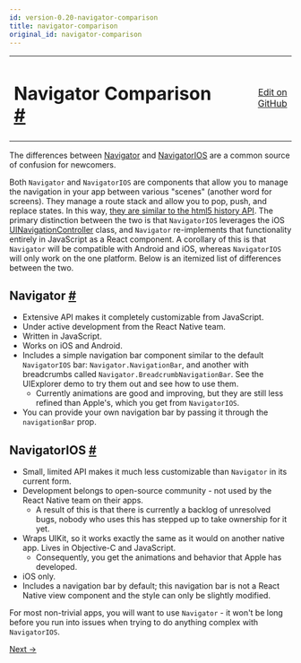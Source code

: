 ```yaml
---
id: version-0.20-navigator-comparison
title: navigator-comparison
original_id: navigator-comparison
---
```

<a id="content"></a><table width="100%"><tbody><tr><td><h1><a class="anchor" name="navigator-comparison"></a>Navigator Comparison <a class="hash-link" href="#navigator-comparison">#</a></h1></td><td style="text-align:right;"><a target="_blank" href="https://github.com/facebook/react-native/blob/master/docs/NavigatorComparison.md">Edit on GitHub</a></td></tr></tbody></table><div><p>The differences between <a href="docs/navigator.html" target="_blank">Navigator</a>
and <a href="docs/navigatorios.html" target="_blank">NavigatorIOS</a> are a common
source of confusion for newcomers.</p><p>Both <code>Navigator</code> and <code>NavigatorIOS</code> are components that allow you to
manage the navigation in your app between various "scenes" (another word
for screens). They manage a route stack and allow you to pop, push, and
replace states. In this way, <a href="https://developer.mozilla.org/en-US/docs/Web/Guide/API/DOM/Manipulating_the_browser_history" target="_blank">they are similar to the html5 history
API</a>.
The primary distinction between the two is that <code>NavigatorIOS</code> leverages
the iOS
<a href="https://developer.apple.com/library/ios/documentation/UIKit/Reference/UINavigationController_Class/" target="_blank">UINavigationController</a>
class, and <code>Navigator</code> re-implements that functionality entirely in
JavaScript as a React component. A corollary of this is that <code>Navigator</code>
will be compatible with Android and iOS, whereas <code>NavigatorIOS</code> will
only work on the one platform. Below is an itemized list of differences
between the two.</p><h2><a class="anchor" name="navigator"></a>Navigator <a class="hash-link" href="#navigator">#</a></h2><ul><li>Extensive API makes it completely customizable from JavaScript.</li><li>Under active development from the React Native team.</li><li>Written in JavaScript.</li><li>Works on iOS and Android.</li><li>Includes a simple navigation bar component similar to the default <code>NavigatorIOS</code> bar: <code>Navigator.NavigationBar</code>, and another with breadcrumbs called <code>Navigator.BreadcrumbNavigationBar</code>. See the UIExplorer demo to try them out and see how to use them.<ul><li>Currently animations are good and improving, but they are still less refined than Apple's, which you get from <code>NavigatorIOS</code>.</li></ul></li><li>You can provide your own navigation bar by passing it through the <code>navigationBar</code> prop.</li></ul><h2><a class="anchor" name="navigatorios"></a>NavigatorIOS <a class="hash-link" href="#navigatorios">#</a></h2><ul><li>Small, limited API makes it much less customizable than <code>Navigator</code> in its current form.</li><li>Development belongs to open-source community - not used by the React Native team on their apps.<ul><li>A result of this is that there is currently a backlog of unresolved bugs, nobody who uses this has stepped up to take ownership for it yet.</li></ul></li><li>Wraps UIKit, so it works exactly the same as it would on another native app. Lives in Objective-C and JavaScript.<ul><li>Consequently, you get the animations and behavior that Apple has developed.</li></ul></li><li>iOS only.</li><li>Includes a navigation bar by default; this navigation bar is not a React Native view component and the style can only be slightly modified.</li></ul><p>For most non-trivial apps, you will want to use <code>Navigator</code> - it won't be long before you run into issues when trying to do anything complex with <code>NavigatorIOS</code>.</p></div><div class="docs-prevnext"><a class="docs-next" href="docs/known-issues.html#content">Next →</a></div>